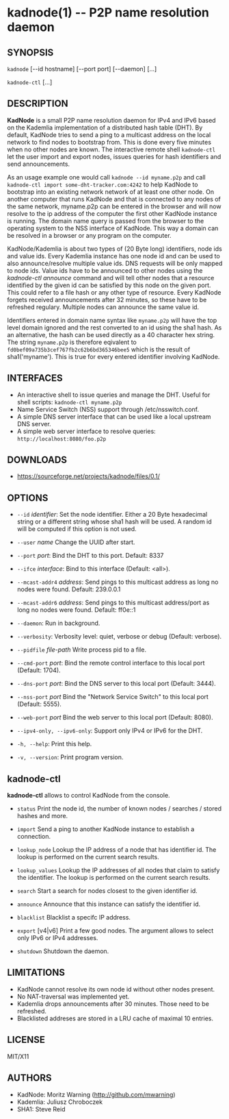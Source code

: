kadnode(1) -- P2P name resolution daemon
=======================================

## SYNOPSIS

`kadnode`  [--id hostname] [--port port] [--daemon] [...]

`kadnode-ctl`  [...]

## DESCRIPTION

**KadNode** is a small P2P name resolution daemon for IPv4 and IPv6 based on the Kademlia
implementation of a distributed hash table (DHT).
By default, KadNode tries to send a ping to a multicast address on the local network
to find nodes to bootstrap from. This is done every five minutes when no other nodes are known.
The interactive remote shell `kadnode-ctl` let the user import and export nodes, issues queries for
hash identifiers and send announcements.

As an usage example one would call `kadnode --id myname.p2p` and call `kadnode-ctl import some-dht-tracker.com:4242`
to help KadNode to bootstrap into an existing network network of at least one other node.
On another computer that runs KadNode and that is connected to any nodes of the same network,
myname.p2p can be entered in the browser and will now resolve to the ip address of the computer the first
other KadNode instance is running.
The domain name query is passed from the browser to the operating system to the NSS interface of KadNode.
This way a domain can be resolved in a browser or any program on the computer.

KadNode/Kademlia is about two types of (20 Byte long) identifiers, node ids and value ids.
Every Kademlia instance has one node id and can be used to also announce/resolve
multiple value ids. DNS requests will be only mapped to node ids.
Value ids have to be announced to other nodes using the *kadnode-ctl announce <id> <port>* command
and will tell other nodes that a resource identified by the given id can be satisfied by this node on the given port.
This could refer to a file hash or any other type of resource. Every KadNode forgets received announcements
after 32 minutes, so these have to be refreshed regulary. Multiple nodes can announce the same value id.

Identifiers entered in domain name syntax like `myname.p2p` will have the top level domain ignored
and the rest converted to an id using the sha1 hash.
As an alternative, the hash can be used directly as a 40 character hex string.
The string `myname.p2p` is therefore eqivalent to `fd0bef09a735b3cef767fb2c62b6bd365346bee5`
which is the result of sha1('myname'). This is true for every entered identifier involving KadNode.

## INTERFACES

  * An interactive shell to issue queries and manage the DHT. Useful for shell scripts:
  `kadnode-ctl myname.p2p`
  * Name Service Switch (NSS) support through /etc/nsswitch.conf.
  * A simple DNS server interface that can be used like a local upstream DNS server.
  * A simple web server interface to resolve queries: `http://localhost:8080/foo.p2p`

## DOWNLOADS

  * https://sourceforge.net/projects/kadnode/files/0.1/

## OPTIONS
  * `--id` *identifier*:
    Set the node identifier. Either a 20 Byte hexadecimal string or a different string whose sha1 hash will be used. 
	A random id will be computed if this option is not used.

  * `--user` *name*
    Change the UUID after start.

  * `--port` *port*:
    Bind the DHT to this port.
    Default: 8337

  * `--ifce` *interface*:
	Bind to this interface (Default: &lt;all&gt;).

  * `--mcast-addr4` *address*:
    Send pings to this multicast address as long no nodes were found.
    Default: 239.0.0.1

  * `--mcast-addr6` *address*:
    Send pings to this multicast address/port as long no nodes were found.
    Default: ff0e::1

  * `--daemon`:
    Run in background.

  * `--verbosity`:
    Verbosity level: quiet, verbose or debug (Default: verbose).

  * `--pidfile` *file-path*
    Write process pid to a file.

  * `--cmd-port` *port*:
    Bind the remote control interface to this local port (Default: 1704).

  * `--dns-port` *port*:
    Bind the DNS server to this local port (Default: 3444).

  * `--nss-port` *port*
    Bind the "Network Service Switch" to this local port (Default: 5555).

  * `--web-port` *port*
    Bind the web server to this local port (Default: 8080).

  * `--ipv4-only, --ipv6-only`:
    Support only IPv4 or IPv6 for the DHT.

  * `-h, --help`:
    Print this help.

  * `-v, --version`:
    Print program version.

## kadnode-ctl

**kadnode-ctl** allows to control KadNode from the console.

  * `status`
    Print the node id, the number of known nodes / searches / stored hashes and more.

  * `import` <addr>
    Send a ping to another KadNode instance to establish a connection.

  * `lookup_node` <id>
    Lookup the IP address of a node that has identifier id.
	The lookup is performed on the current search results.

  * `lookup_values` <id>
    Lookup the IP addresses of all nodes that claim to satisfy the identifier.
	The lookup is performed on the current search results.

  * `search` <id>
    Start a search for nodes closest to the given identifier id.

  * `announce` <id> <port>
    Announce that this instance can satisfy the identifier id.

  * `blacklist` <addr>
    Blacklist a specifc IP address.

  * `export` [v4|v6]
    Print a few good nodes. The argument allows to select only IPv6 or IPv4 addresses.

  * `shutdown`
    Shutdown the daemon.

## LIMITATIONS

  * KadNode cannot resolve its own node id without other nodes present.
  * No NAT-traversal was implemented yet.
  * Kademlia drops announcements after 30 minutes. Those need to be refreshed.
  * Blacklisted addreses are stored in a LRU cache of maximal 10 entries.

## LICENSE

  MIT/X11

## AUTHORS

  * KadNode: Moritz Warning (http://github.com/mwarning)
  * Kademlia: Juliusz Chroboczek
  * SHA1: Steve Reid
